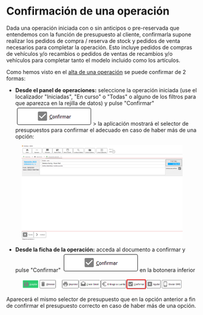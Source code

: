 # Confirmación de una operación

Dada una operación iniciada con o sin anticipos o pre-reservada que entendemos con la función de presupuesto al cliente, confirmarla supone realizar los pedidos de compra / reserva de stock y pedidos de venta necesarios para completar la operación. Esto incluye pedidos de compras de vehículos y/o recambios o pedidos de ventas de recambios y/o vehículos para completar tanto el modelo incluido como los artículos.

Como hemos visto en el [alta de una operación](alta-de-una-operacion.md) se puede confirmar de 2 formas:

* **Desde el panel de operaciones:** seleccione la operación iniciada (use el localizador "Iniciadas", "En curso" o "Todas" o alguno de los filtros para que aparezca en la rejilla de datos) y pulse "Confirmar" ![](<../../../../.gitbook/assets/imagen (16).png>) > la aplicación mostrará el selector de presupuestos para confirmar el adecuado en caso de haber más de una opción:

<figure><img src="../../../../.gitbook/assets/imagen (10).png" alt=""><figcaption></figcaption></figure>

* **Desde la ficha de la operación:** acceda al documento a confirmar y pulse "Confirmar" ![](<../../../../.gitbook/assets/imagen (8).png>) en la botonera inferior

<figure><img src="../../../../.gitbook/assets/imagen (18).png" alt=""><figcaption></figcaption></figure>

Aparecerá el mismo selector de presupuesto que en la opción anterior a fin de confirmar el presupuesto correcto en caso de haber más de una opción.
